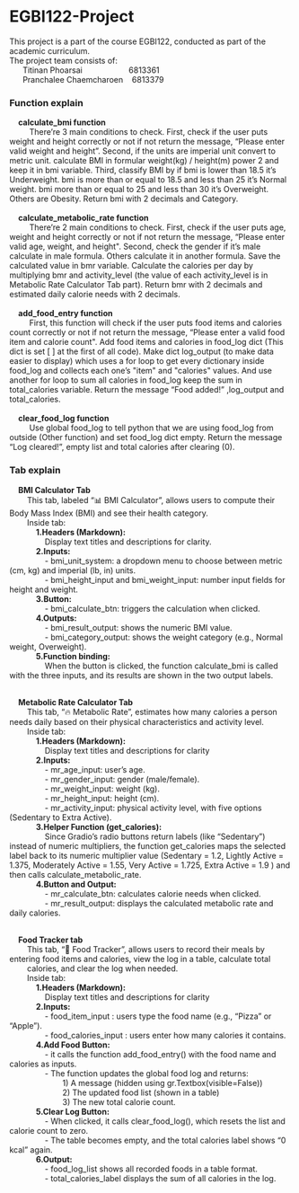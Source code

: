# EGBI122-Project
This project is a part of the course EGBI122, conducted as part of the academic curriculum.  
The project team consists of:  
<span>&nbsp;&nbsp;&nbsp;&nbsp;&nbsp;&nbsp;Titinan Phoarsai<span>&nbsp;&nbsp;&nbsp;&nbsp;&nbsp;&nbsp;&nbsp;&nbsp;&nbsp;&nbsp;&nbsp;&nbsp;&nbsp;&nbsp;&nbsp;&nbsp;&nbsp;&nbsp;&nbsp;&nbsp;&nbsp;6813361  
<span>&nbsp;&nbsp;&nbsp;&nbsp;&nbsp;&nbsp;Pranchalee Chaemcharoen<span>&nbsp;&nbsp;&nbsp;&nbsp;6813379  

### Function explain  
<span>&nbsp;&nbsp;&nbsp;&nbsp;**calculate_bmi function**  
<span>&nbsp;&nbsp;&nbsp;&nbsp;&nbsp;&nbsp;&nbsp;&nbsp; There’re 3 main conditions to check. First, check if the user puts weight and height correctly or not if not return the message, “Please enter valid weight and height”. Second, if the units are imperial unit convert to metric unit. calculate BMI in formular weight(kg) / height(m) power 2 and keep it in bmi variable. Third, classify BMI by if bmi is lower than 18.5 it’s Underweight. bmi is more than or equal to 18.5 and less than 25 it’s Normal weight. bmi more than or equal to 25 and less than 30 it’s Overweight. Others are Obesity. Return bmi with 2 decimals and Category.    
<br>&nbsp;&nbsp;&nbsp;&nbsp;**calculate_metabolic_rate function**  
<span>&nbsp;&nbsp;&nbsp;&nbsp;&nbsp;&nbsp;&nbsp;&nbsp; There’re 2 main conditions to check. First, check if the user puts age, weight and height correctly or not if not return the message, “Please enter valid age, weight, and height". Second, check the gender if it’s male calculate in male formula. Others calculate it in another formula. Save the calculated value in bmr variable. Calculate the calories per day by multiplying bmr and activity_level (the value of each activity_level is in Metabolic Rate Calculator Tab part). Return bmr with 2 decimals and estimated daily calorie needs with 2 decimals.  
<br>&nbsp;&nbsp;&nbsp;&nbsp;**add_food_entry function**
<br>&nbsp;&nbsp;&nbsp;&nbsp;&nbsp;&nbsp;&nbsp;&nbsp; First, this function will check if the user puts food items and calories count correctly or not if not return the message, “Please enter a valid food item and calorie count". Add food items and calories in food_log dict (This dict is set [ ] at the first of all code). Make dict log_output (to make data easier to display) which uses a for loop to get every dictionary inside food_log and collects each one’s "item" and "calories" values. And use another for loop to sum all calories in food_log keep the sum in total_calories variable. Return the message “Food added!” ,log_output and total_calories.  
<br>&nbsp;&nbsp;&nbsp;&nbsp;**clear_food_log function**
<br>&nbsp;&nbsp;&nbsp;&nbsp;&nbsp;&nbsp;&nbsp;&nbsp; Use global food_log to tell python that we are using food_log from outside (Other function) and set food_log dict empty. Return the message “Log cleared!”, empty list and total calories after clearing (0).  

### Tab explain
<span>&nbsp;&nbsp;&nbsp;&nbsp;**BMI Calculator Tab**  
<span>&nbsp;&nbsp;&nbsp;&nbsp;&nbsp;&nbsp;&nbsp;&nbsp;This tab, labeled “📊 BMI Calculator”, allows users to compute their Body Mass Index (BMI) and see their health category.  
<span>&nbsp;&nbsp;&nbsp;&nbsp;&nbsp;&nbsp;&nbsp;&nbsp;Inside tab:  
<span>&nbsp;&nbsp;&nbsp;&nbsp;&nbsp;&nbsp;&nbsp;&nbsp;&nbsp;&nbsp;&nbsp;&nbsp;**1.Headers (Markdown):**  
<span>&nbsp;&nbsp;&nbsp;&nbsp;&nbsp;&nbsp;&nbsp;&nbsp;&nbsp;&nbsp;&nbsp;&nbsp;&nbsp;&nbsp;&nbsp;&nbsp;Display text titles and descriptions for clarity.  
<span>&nbsp;&nbsp;&nbsp;&nbsp;&nbsp;&nbsp;&nbsp;&nbsp;&nbsp;&nbsp;&nbsp;&nbsp;**2.Inputs:**  
<span>&nbsp;&nbsp;&nbsp;&nbsp;&nbsp;&nbsp;&nbsp;&nbsp;&nbsp;&nbsp;&nbsp;&nbsp;&nbsp;&nbsp;&nbsp;&nbsp;-	bmi_unit_system: a dropdown menu to choose between metric (cm, kg) and imperial (lb, in) units.  
<span>&nbsp;&nbsp;&nbsp;&nbsp;&nbsp;&nbsp;&nbsp;&nbsp;&nbsp;&nbsp;&nbsp;&nbsp;&nbsp;&nbsp;&nbsp;&nbsp;-	bmi_height_input and bmi_weight_input: number input fields for height and weight.  
<span>&nbsp;&nbsp;&nbsp;&nbsp;&nbsp;&nbsp;&nbsp;&nbsp;&nbsp;&nbsp;&nbsp;&nbsp;**3.Button:**  
<span>&nbsp;&nbsp;&nbsp;&nbsp;&nbsp;&nbsp;&nbsp;&nbsp;&nbsp;&nbsp;&nbsp;&nbsp;&nbsp;&nbsp;&nbsp;&nbsp;-	bmi_calculate_btn: triggers the calculation when clicked.  
<span>&nbsp;&nbsp;&nbsp;&nbsp;&nbsp;&nbsp;&nbsp;&nbsp;&nbsp;&nbsp;&nbsp;&nbsp;**4.Outputs:**  
<span>&nbsp;&nbsp;&nbsp;&nbsp;&nbsp;&nbsp;&nbsp;&nbsp;&nbsp;&nbsp;&nbsp;&nbsp;&nbsp;&nbsp;&nbsp;&nbsp;-	bmi_result_output: shows the numeric BMI value.  
<span>&nbsp;&nbsp;&nbsp;&nbsp;&nbsp;&nbsp;&nbsp;&nbsp;&nbsp;&nbsp;&nbsp;&nbsp;&nbsp;&nbsp;&nbsp;&nbsp;-	bmi_category_output: shows the weight category (e.g., Normal weight, Overweight).  
<span>&nbsp;&nbsp;&nbsp;&nbsp;&nbsp;&nbsp;&nbsp;&nbsp;&nbsp;&nbsp;&nbsp;&nbsp;**5.Function binding:**  
<span>&nbsp;&nbsp;&nbsp;&nbsp;&nbsp;&nbsp;&nbsp;&nbsp;&nbsp;&nbsp;&nbsp;&nbsp;&nbsp;&nbsp;&nbsp;&nbsp;When the button is clicked, the function calculate_bmi is called with the three inputs, and its results are shown in the two output labels.  

<br>&nbsp;&nbsp;&nbsp;&nbsp;**Metabolic Rate Calculator Tab**  
<span>&nbsp;&nbsp;&nbsp;&nbsp;&nbsp;&nbsp;&nbsp;&nbsp;This tab, “🔥 Metabolic Rate”, estimates how many calories a person needs daily based on their physical characteristics and activity level.   
<span>&nbsp;&nbsp;&nbsp;&nbsp;&nbsp;&nbsp;&nbsp;&nbsp;Inside tab:  
<span>&nbsp;&nbsp;&nbsp;&nbsp;&nbsp;&nbsp;&nbsp;&nbsp;&nbsp;&nbsp;&nbsp;&nbsp;**1.Headers (Markdown):**  
<span>&nbsp;&nbsp;&nbsp;&nbsp;&nbsp;&nbsp;&nbsp;&nbsp;&nbsp;&nbsp;&nbsp;&nbsp;&nbsp;&nbsp;&nbsp;&nbsp;Display text titles and descriptions for clarity  
<span>&nbsp;&nbsp;&nbsp;&nbsp;&nbsp;&nbsp;&nbsp;&nbsp;&nbsp;&nbsp;&nbsp;&nbsp;**2.Inputs:**  
<span>&nbsp;&nbsp;&nbsp;&nbsp;&nbsp;&nbsp;&nbsp;&nbsp;&nbsp;&nbsp;&nbsp;&nbsp;&nbsp;&nbsp;&nbsp;&nbsp;-	mr_age_input: user’s age.  
<span>&nbsp;&nbsp;&nbsp;&nbsp;&nbsp;&nbsp;&nbsp;&nbsp;&nbsp;&nbsp;&nbsp;&nbsp;&nbsp;&nbsp;&nbsp;&nbsp;-	mr_gender_input: gender (male/female).  
<span>&nbsp;&nbsp;&nbsp;&nbsp;&nbsp;&nbsp;&nbsp;&nbsp;&nbsp;&nbsp;&nbsp;&nbsp;&nbsp;&nbsp;&nbsp;&nbsp;-	mr_weight_input: weight (kg).  
<span>&nbsp;&nbsp;&nbsp;&nbsp;&nbsp;&nbsp;&nbsp;&nbsp;&nbsp;&nbsp;&nbsp;&nbsp;&nbsp;&nbsp;&nbsp;&nbsp;-	mr_height_input: height (cm).  
<span>&nbsp;&nbsp;&nbsp;&nbsp;&nbsp;&nbsp;&nbsp;&nbsp;&nbsp;&nbsp;&nbsp;&nbsp;&nbsp;&nbsp;&nbsp;&nbsp;-	mr_activity_input: physical activity level, with five options (Sedentary to Extra Active).  
<span>&nbsp;&nbsp;&nbsp;&nbsp;&nbsp;&nbsp;&nbsp;&nbsp;&nbsp;&nbsp;&nbsp;&nbsp;**3.Helper Function (get_calories):**  
<span>&nbsp;&nbsp;&nbsp;&nbsp;&nbsp;&nbsp;&nbsp;&nbsp;&nbsp;&nbsp;&nbsp;&nbsp;&nbsp;&nbsp;&nbsp;&nbsp;Since Gradio’s radio buttons return labels (like “Sedentary”) instead of numeric multipliers, the function get_calories maps the selected label back to its numeric multiplier value (Sedentary = 1.2, Lightly Active = 1.375, Moderately Active = 1.55, Very Active = 1.725, Extra Active = 1.9 ) and then calls calculate_metabolic_rate.  
<span>&nbsp;&nbsp;&nbsp;&nbsp;&nbsp;&nbsp;&nbsp;&nbsp;&nbsp;&nbsp;&nbsp;&nbsp;**4.Button and Output:**  
<span>&nbsp;&nbsp;&nbsp;&nbsp;&nbsp;&nbsp;&nbsp;&nbsp;&nbsp;&nbsp;&nbsp;&nbsp;&nbsp;&nbsp;&nbsp;&nbsp;-	mr_calculate_btn: calculates calorie needs when clicked.  
<span>&nbsp;&nbsp;&nbsp;&nbsp;&nbsp;&nbsp;&nbsp;&nbsp;&nbsp;&nbsp;&nbsp;&nbsp;&nbsp;&nbsp;&nbsp;&nbsp;-	mr_result_output: displays the calculated metabolic rate and daily calories.

<br>&nbsp;&nbsp;&nbsp;&nbsp;**Food Tracker tab**  
<span>&nbsp;&nbsp;&nbsp;&nbsp;&nbsp;&nbsp;&nbsp;&nbsp;This tab, “🍎 Food Tracker”, allows users to record their meals by entering food items and calories, view the log in a table, calculate total  
<span>&nbsp;&nbsp;&nbsp;&nbsp;&nbsp;&nbsp;&nbsp;&nbsp;calories, and clear the log when needed.  
<span>&nbsp;&nbsp;&nbsp;&nbsp;&nbsp;&nbsp;&nbsp;&nbsp;Inside tab:  
<span>&nbsp;&nbsp;&nbsp;&nbsp;&nbsp;&nbsp;&nbsp;&nbsp;&nbsp;&nbsp;&nbsp;&nbsp;**1.Headers (Markdown):**  
<span>&nbsp;&nbsp;&nbsp;&nbsp;&nbsp;&nbsp;&nbsp;&nbsp;&nbsp;&nbsp;&nbsp;&nbsp;&nbsp;&nbsp;&nbsp;&nbsp;Display text titles and descriptions for clarity  
<span>&nbsp;&nbsp;&nbsp;&nbsp;&nbsp;&nbsp;&nbsp;&nbsp;&nbsp;&nbsp;&nbsp;&nbsp;**2.Inputs:**  
<span>&nbsp;&nbsp;&nbsp;&nbsp;&nbsp;&nbsp;&nbsp;&nbsp;&nbsp;&nbsp;&nbsp;&nbsp;&nbsp;&nbsp;&nbsp;&nbsp;- food_item_input : users type the food name (e.g., “Pizza” or “Apple”).  
<span>&nbsp;&nbsp;&nbsp;&nbsp;&nbsp;&nbsp;&nbsp;&nbsp;&nbsp;&nbsp;&nbsp;&nbsp;&nbsp;&nbsp;&nbsp;&nbsp;- food_calories_input : users enter how many calories it contains.  
<span>&nbsp;&nbsp;&nbsp;&nbsp;&nbsp;&nbsp;&nbsp;&nbsp;&nbsp;&nbsp;&nbsp;&nbsp;**4.Add Food Button:**  
<span>&nbsp;&nbsp;&nbsp;&nbsp;&nbsp;&nbsp;&nbsp;&nbsp;&nbsp;&nbsp;&nbsp;&nbsp;&nbsp;&nbsp;&nbsp;&nbsp;- it calls the function add_food_entry() with the food name and calories as inputs.  
<span>&nbsp;&nbsp;&nbsp;&nbsp;&nbsp;&nbsp;&nbsp;&nbsp;&nbsp;&nbsp;&nbsp;&nbsp;&nbsp;&nbsp;&nbsp;&nbsp;-	The function updates the global food log and returns:  
<span>&nbsp;&nbsp;&nbsp;&nbsp;&nbsp;&nbsp;&nbsp;&nbsp;&nbsp;&nbsp;&nbsp;&nbsp;&nbsp;&nbsp;&nbsp;&nbsp;&nbsp;&nbsp;&nbsp;&nbsp;&nbsp;&nbsp;&nbsp;&nbsp;1) A message (hidden using gr.Textbox(visible=False))  
<span>&nbsp;&nbsp;&nbsp;&nbsp;&nbsp;&nbsp;&nbsp;&nbsp;&nbsp;&nbsp;&nbsp;&nbsp;&nbsp;&nbsp;&nbsp;&nbsp;&nbsp;&nbsp;&nbsp;&nbsp;&nbsp;&nbsp;&nbsp;&nbsp;2) The updated food list (shown in a table)  
<span>&nbsp;&nbsp;&nbsp;&nbsp;&nbsp;&nbsp;&nbsp;&nbsp;&nbsp;&nbsp;&nbsp;&nbsp;&nbsp;&nbsp;&nbsp;&nbsp;&nbsp;&nbsp;&nbsp;&nbsp;&nbsp;&nbsp;&nbsp;&nbsp;3) The new total calorie count.  
<span>&nbsp;&nbsp;&nbsp;&nbsp;&nbsp;&nbsp;&nbsp;&nbsp;&nbsp;&nbsp;&nbsp;&nbsp;**5.Clear Log Button:**  
<span>&nbsp;&nbsp;&nbsp;&nbsp;&nbsp;&nbsp;&nbsp;&nbsp;&nbsp;&nbsp;&nbsp;&nbsp;&nbsp;&nbsp;&nbsp;&nbsp;- When clicked, it calls clear_food_log(), which resets the list and calorie count to zero.  
<span>&nbsp;&nbsp;&nbsp;&nbsp;&nbsp;&nbsp;&nbsp;&nbsp;&nbsp;&nbsp;&nbsp;&nbsp;&nbsp;&nbsp;&nbsp;&nbsp;-	The table becomes empty, and the total calories label shows “0 kcal” again.  
<span>&nbsp;&nbsp;&nbsp;&nbsp;&nbsp;&nbsp;&nbsp;&nbsp;&nbsp;&nbsp;&nbsp;&nbsp;**6.Output:**  
<span>&nbsp;&nbsp;&nbsp;&nbsp;&nbsp;&nbsp;&nbsp;&nbsp;&nbsp;&nbsp;&nbsp;&nbsp;&nbsp;&nbsp;&nbsp;&nbsp;- food_log_list shows all recorded foods in a table format.  
<span>&nbsp;&nbsp;&nbsp;&nbsp;&nbsp;&nbsp;&nbsp;&nbsp;&nbsp;&nbsp;&nbsp;&nbsp;&nbsp;&nbsp;&nbsp;&nbsp;- total_calories_label displays the sum of all calories in the log.

